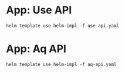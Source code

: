# App: Use API

```shell
helm template use helm-impl -f use-api.yaml
```

# App: Aq API

```shell
helm template use helm-impl -f aq-api.yaml
```
